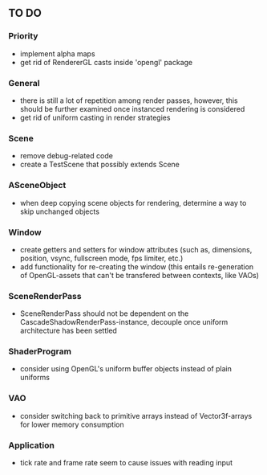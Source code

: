 ## TO DO

### Priority
- implement alpha maps
- get rid of RendererGL casts inside 'opengl' package

### General
- there is still a lot of repetition among render passes, however, this should be further examined once instanced rendering is considered
- get rid of uniform casting in render strategies

### Scene
- remove debug-related code
- create a TestScene that possibly extends Scene

### ASceneObject
- when deep copying scene objects for rendering, determine a way to skip unchanged objects

### Window
- create getters and setters for window attributes (such as, dimensions, position, vsync, fullscreen mode, fps limiter, etc.)
- add functionality for re-creating the window (this entails re-generation of OpenGL-assets that can't be transfered between contexts, like VAOs)

### SceneRenderPass
- SceneRenderPass should not be dependent on the CascadeShadowRenderPass-instance, decouple once uniform architecture has been settled

### ShaderProgram
- consider using OpenGL's uniform buffer objects instead of plain uniforms

### VAO
- consider switching back to primitive arrays instead of Vector3f-arrays for lower memory consumption

### Application
- tick rate and frame rate seem to cause issues with reading input

